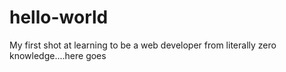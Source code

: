 # hello-world
My first shot at learning to be a web developer from literally zero knowledge....here goes
